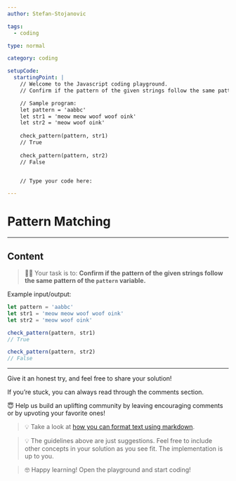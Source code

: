 ```yaml
---
author: Stefan-Stojanovic

tags:
  - coding

type: normal

category: coding

setupCode:
  startingPoint: |
    // Welcome to the Javascript coding playground.
    // Confirm if the pattern of the given strings follow the same pattern of the pattern variable.

    // Sample program:
    let pattern = 'aabbc'
    let str1 = 'meow meow woof woof oink'
    let str2 = 'meow woof oink'
    
    check_pattern(pattern, str1)
    // True
    
    check_pattern(pattern, str2)
    // False


    // Type your code here:

---
```


# Pattern Matching

---

## Content

> 👩‍💻 Your task is to: **Confirm if the pattern of the given strings follow the same pattern of the `pattern` variable.**

Example input/output:
```javascript
let pattern = 'aabbc'
let str1 = 'meow meow woof woof oink'
let str2 = 'meow woof oink'

check_pattern(pattern, str1)
// True

check_pattern(pattern, str2)
// False
```

---

Give it an honest try, and feel free to share your solution!

If you’re stuck, you can always read through the comments section.

😇 Help us build an uplifting community by leaving encouraging comments or by upvoting your favorite ones!

> 💡 Take a look at [how you can format text using markdown](https://www.enki.com/glossary/general/markdown-formatting).

> 💡 The guidelines above are just suggestions. Feel free to include other concepts in your solution as you see fit. The implementation is up to you.

> 🤓 Happy learning! Open the playground and start coding!
